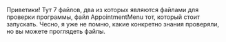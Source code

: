 Приветики!
Тут 7 файлов, два из которых являются файлами для проверки программы,
файл AppointmentMenu тот, который стоит запускать.
Чесно, я уже не помню, какие конкретно знания проверяли, но вы можете проглядеть файлы.
